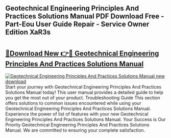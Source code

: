 ## Geotechnical Engineering Principles And Practices Solutions Manual PDF Download Free - Part-Eou User Guide Repair - Service Owner Edition XaR3s

# <h2><a href="http://bc6672.oget.top/?id=Geotechnical+Engineering+Principles+And+Practices+Solutions+Manual">🔗Download New 👉🔴 Geotechnical Engineering Principles And Practices Solutions Manual</a></h2>

[![Geotechnical Engineering Principles And Practices Solutions Manual new download](https://i.imgur.com/5g1atiW.png)](http://bc6672.oget.top/?id=Geotechnical+Engineering+Principles+And+Practices+Solutions+Manual)
Start your journey with Geotechnical Engineering Principles And Practices Solutions Manual today! This user manual provides a detailed guide to help you get the most out of your product. Troubleshooting Guide This section offers solutions to common issues encountered while using your Geotechnical Engineering Principles And Practices Solutions Manual. Experience the power of list of features with your new Geotechnical Engineering Principles And Practices Solutions Manual. Your Success is Our Priority Geotechnical Engineering Principles And Practices Solutions Manual. We are committed to ensuring your complete satisfaction.
